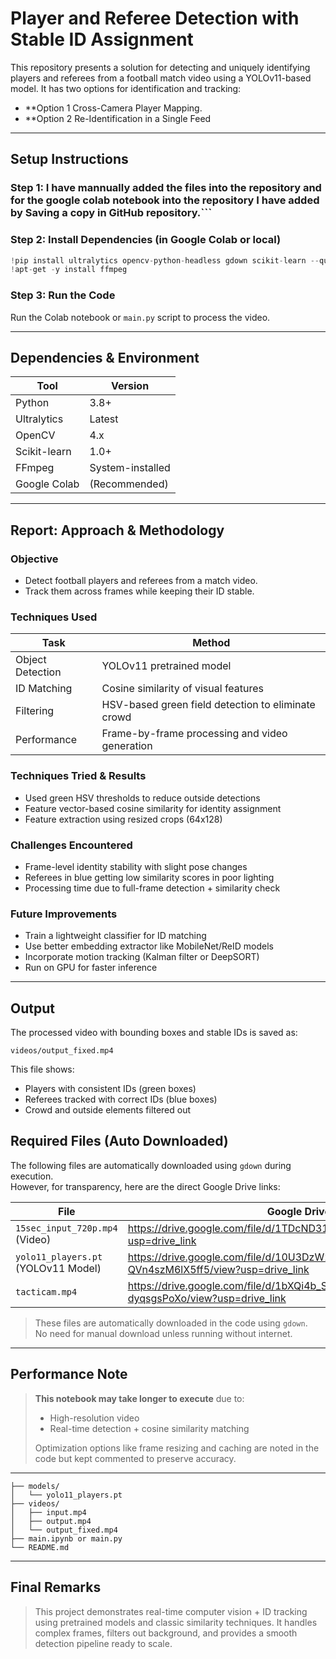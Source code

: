 # Player and Referee Detection with Stable ID Assignment

This repository presents a solution for detecting and uniquely identifying players and referees from a football match video using a YOLOv11-based model. It has two options for identification and tracking:
- **Option 1 Cross-Camera Player Mapping.
- **Option 2 Re-Identification in a Single Feed
---

## Setup Instructions

### Step 1: I have mannually added the files into the repository and for the google colab notebook into the repository I have added by Saving a copy in GitHub repository.```

### Step 2: Install Dependencies (in Google Colab or local)
```python
!pip install ultralytics opencv-python-headless gdown scikit-learn --quiet
!apt-get -y install ffmpeg  
```

### Step 3: Run the Code
Run the Colab notebook or `main.py` script to process the video.

---

## Dependencies & Environment

| Tool         | Version 	  |
|--------------|------------------|
| Python       | 3.8+    	  |
| Ultralytics  | Latest  	  |
| OpenCV       | 4.x     	  | 
| Scikit-learn | 1.0+    	  |
| FFmpeg       | System-installed |
| Google Colab | (Recommended)    |

---

## Report: Approach & Methodology

### Objective
- Detect football players and referees from a match video.
- Track them across frames while keeping their ID stable.

### Techniques Used

| Task 		   | Method 						|
|------------------|----------------------------------------------------|
| Object Detection | YOLOv11 pretrained model 				|
| ID Matching 	   | Cosine similarity of visual features 		|
| Filtering 	   | HSV-based green field detection to eliminate crowd |
| Performance 	   | Frame-by-frame processing and video generation 	|

### Techniques Tried & Results
- Used green HSV thresholds to reduce outside detections 
- Feature vector-based cosine similarity for identity assignment 
- Feature extraction using resized crops (64x128) 

### Challenges Encountered
- Frame-level identity stability with slight pose changes
- Referees in blue getting low similarity scores in poor lighting
- Processing time due to full-frame detection + similarity check

### Future Improvements
- Train a lightweight classifier for ID matching
- Use better embedding extractor like MobileNet/ReID models
- Incorporate motion tracking (Kalman filter or DeepSORT)
- Run on GPU for faster inference

---

## Output
The processed video with bounding boxes and stable IDs is saved as:

```
videos/output_fixed.mp4
```

This file shows:
- Players with consistent IDs (green boxes)
- Referees tracked with correct IDs (blue boxes)
- Crowd and outside elements filtered out

## Required Files (Auto Downloaded)

The following files are automatically downloaded using `gdown` during execution.  
However, for transparency, here are the direct Google Drive links:

| File                  	      | Google Drive Link                                                                    |
|-------------------------------------|--------------------------------------------------------------------------------------|
| `15sec_input_720p.mp4` (Video)      | https://drive.google.com/file/d/1TDcND31fvEDvcnZCaianTxJrmT8q7iIi/view?usp=drive_link|
| `yolo11_players.pt` (YOLOv11 Model) | https://drive.google.com/file/d/10U3DzW2EnnTdCuJ8R-QVn4szM6lX5ff5/view?usp=drive_link|
| `tacticam.mp4`		      | https://drive.google.com/file/d/1bXQi4b_ScghZrg-SB5TEz-dyqsgsPoXo/view?usp=drive_link|
 
> These files are automatically downloaded in the code using `gdown`.  
> No need for manual download unless running without internet.


---

## Performance Note

> **This notebook may take longer to execute** due to:
> - High-resolution video
> - Real-time detection + cosine similarity matching
>
> Optimization options like frame resizing and caching are noted in the code but kept commented to preserve accuracy.

---


```
├── models/
│   └── yolo11_players.pt        
├── videos/
│   ├── input.mp4                
│   ├── output.mp4                
│   └── output_fixed.mp4         
├── main.ipynb or main.py        
└── README.md                    
```

---

## Final Remarks

> This project demonstrates real-time computer vision + ID tracking using pretrained models and classic similarity techniques. It handles complex frames, filters out background, and provides a smooth detection pipeline ready to scale.
